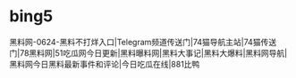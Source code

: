 # bing5
黑料网-0624-黑料不打烊入口|Telegram频道传送门|74猫导航主站|74猫传送门|78黑料网|51吃瓜网今日更新|黑料曝料网|黑料大事记|黑料大爆料|黑料网导航|黑料网今日黑料最新事件和评论|今日吃瓜在线|881比鸭
